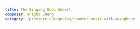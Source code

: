 ```yaml
---
title: The Singing Gobi Desert
composer: Bright Sheng
category: /premiere-categories/chamber-music-with-saxophone
---
```

